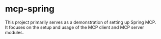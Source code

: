 # mcp-spring
This project primarily serves as a demonstration of setting up Spring MCP. It focuses on the setup and usage of the MCP client and MCP server modules.
